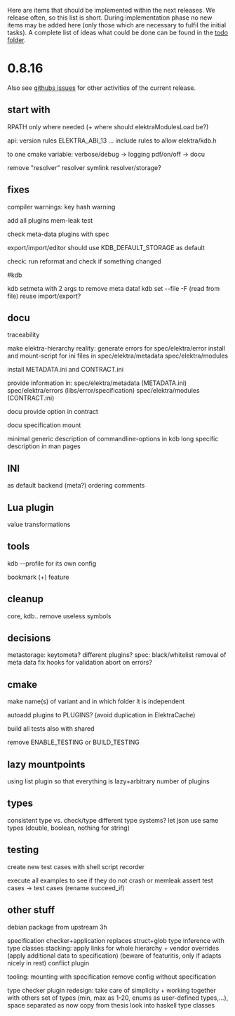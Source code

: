 Here are items that should be implemented within the next releases.
We release often, so this list is short.
During implementation phase no new items may be added here (only
those which are necessary to fulfil the initial tasks).
A complete list of ideas what could be done can be found in the
[todo folder](.).



# 0.8.16

Also see [githubs issues](http://git.libelektra.org/issues)
for other activities of the current release.

## start with

RPATH only where needed (+ where should elektraModulesLoad be?)

api:
	version rules ELEKTRA_ABI_13 ...
	include rules to allow elektra/kdb.h

to one cmake variable:
	verbose/debug -> logging
	pdf/on/off -> docu

remove "resolver" resolver
symlink resolver/storage?

## fixes

compiler warnings:
	key hash warning

add all plugins mem-leak test

check meta-data plugins with spec

export/import/editor should use KDB_DEFAULT_STORAGE as default

check: run reformat and check if something changed


#kdb

kdb setmeta with 2 args to remove meta data!
kdb set --file -F (read from file) reuse import/export?



## docu

traceability

make elektra-hierarchy reality:
	generate errors for spec/elektra/error
	install and mount-script for ini files in spec/elektra/metadata spec/elektra/modules

install METADATA.ini and CONTRACT.ini

provide information in:
	spec/elektra/metadata (METADATA.ini)
	spec/elektra/errors (libs/error/specification)
	spec/elektra/modules (CONTRACT.ini)


docu provide option in contract

docu specification mount

minimal generic description of commandline-options in kdb
	long specific description in man pages


## INI

as default backend (meta?)
ordering
comments

## Lua plugin

value transformations

## tools

kdb --profile for its own config

bookmark (+) feature



## cleanup

core, kdb.. remove useless symbols

## decisions

metastorage:
	keytometa?
	different plugins?
spec:
	black/whitelist
	removal of meta data
	fix hooks for validation
	abort on errors?

## cmake

make name(s) of variant and in which folder it is independent

autoadd plugins to PLUGINS? (avoid duplication in ElektraCache)

build all tests also with shared

remove ENABLE_TESTING or BUILD_TESTING


## lazy mountpoints

using list plugin
so that everything is lazy+arbitrary number of plugins

## types

consistent type vs. check/type
different type systems?
let json use same types (double, boolean, nothing for string)

## testing

create new test cases with shell script recorder

execute all examples to see if they do not crash or memleak
	assert test cases -> test cases (rename succeed_if)


## other stuff

debian package from upstream 3h

specification checker+application
	replaces struct+glob
	type inference with type classes
	stacking: apply links for whole hierarchy
	+ vendor overrides (apply additional data to specification)
	(beware of featuritis, only if adapts nicely in rest)
	conflict plugin

tooling:
	mounting with specification
	remove config without specification

type checker plugin redesign: take care of simplicity + working together with others
	set of types (min, max as 1-20, enums as user-defined types,...), space separated as now
	copy from thesis
	look into haskell type classes


